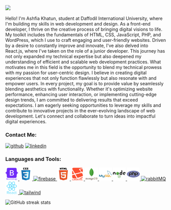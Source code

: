 ![](https://media.licdn.com/dms/image/D5616AQH6_SVUcTCy-g/profile-displaybackgroundimage-shrink_350_1400/0/1716179460358?e=1725494400&v=beta&t=pUR8U_s_xCIoRX0ktrURBb__bmTNPXlUqztFid-K7NE)

Hello! I'm Ashfia Khatun, student at Daffodil International University, where I'm building my skills in web development and design. As a front-end developer, I thrive on the creative process of bringing digital visions to life. My toolkit includes the fundamentals of HTML, CSS, JavaScript, PHP, and WordPress, which I use to craft engaging and user-friendly websites.  Driven by a desire to constantly improve and innovate, I've also delved into React.js, where I've taken on the role of a junior developer. This journey has not only expanded my technical expertise but also deepened my understanding of efficient and scalable web development practices.  What motivates me in this field is the opportunity to blend my technical prowess with my passion for user-centric design. I believe in creating digital experiences that not only function flawlessly but also resonate with and empower users.  In every project, my goal is to provide value by seamlessly blending aesthetics with functionality. Whether it's optimizing website performance, enhancing user interaction, or implementing cutting-edge design trends, I am committed to delivering results that exceed expectations.  I am eagerly seeking opportunities to leverage my skills and contribute to innovative projects in the ever-evolving landscape of web development. Let's connect and collaborate to turn ideas into impactful digital experiences.


### Contact Me:
[<img src='https://cdn.jsdelivr.net/npm/simple-icons@3.0.1/icons/github.svg' alt='github' height='40'>](https://github.com/ashfiaKhatun)  [<img src='https://cdn.jsdelivr.net/npm/simple-icons@3.0.1/icons/linkedin.svg' alt='linkedin' height='40'>](https://www.linkedin.com/in/ashfia-khatun/)  



<h3 align="left">Languages and Tools:</h3>
<p align="left"> <a href="https://getbootstrap.com" target="_blank" rel="noreferrer"> <img src="https://raw.githubusercontent.com/devicons/devicon/master/icons/bootstrap/bootstrap-plain-wordmark.svg" alt="bootstrap" width="40" height="40"/> </a> <a href="https://www.w3schools.com/css/" target="_blank" rel="noreferrer"> 
<img src="https://raw.githubusercontent.com/devicons/devicon/master/icons/css3/css3-original-wordmark.svg" alt="css3" width="40" height="40"/> </a> <a href="https://firebase.google.com/" target="_blank" rel="noreferrer"> 
<img src="https://www.vectorlogo.zone/logos/firebase/firebase-icon.svg" alt="firebase" width="40" height="40"/> </a> <a href="https://www.w3.org/html/" target="_blank" rel="noreferrer"> <img src="https://raw.githubusercontent.com/devicons/devicon/master/icons/html5/html5-original-wordmark.svg" alt="html5" width="40" height="40"/> </a> <a href="https://laravel.com/" target="_blank" rel="noreferrer"> <img src="https://raw.githubusercontent.com/devicons/devicon/master/icons/laravel/laravel-plain-wordmark.svg" alt="laravel" width="40" height="40"/> </a> <a href="https://www.mongodb.com/" target="_blank" rel="noreferrer"> <img src="https://raw.githubusercontent.com/devicons/devicon/master/icons/mongodb/mongodb-original-wordmark.svg" alt="mongodb" width="40" height="40"/> </a> <a href="https://www.mysql.com/" target="_blank" rel="noreferrer"> <img src="https://raw.githubusercontent.com/devicons/devicon/master/icons/mysql/mysql-original-wordmark.svg" alt="mysql" width="40" height="40"/> </a> <a href="https://nodejs.org" target="_blank" rel="noreferrer"> <img src="https://raw.githubusercontent.com/devicons/devicon/master/icons/nodejs/nodejs-original-wordmark.svg" alt="nodejs" width="40" height="40"/> </a> <a href="https://www.php.net" target="_blank" rel="noreferrer"> <img src="https://raw.githubusercontent.com/devicons/devicon/master/icons/php/php-original.svg" alt="php" width="40" height="40"/> </a> <a href="https://www.rabbitmq.com" target="_blank" rel="noreferrer"> <img src="https://www.vectorlogo.zone/logos/rabbitmq/rabbitmq-icon.svg" alt="rabbitMQ" width="40" height="40"/> </a> <a href="https://reactjs.org/" target="_blank" rel="noreferrer"> <img src="https://raw.githubusercontent.com/devicons/devicon/master/icons/react/react-original-wordmark.svg" alt="react" width="40" height="40"/> </a> <a href="https://tailwindcss.com/" target="_blank" rel="noreferrer"> <img src="https://www.vectorlogo.zone/logos/tailwindcss/tailwindcss-icon.svg" alt="tailwind" width="40" height="40"/> </a> </p>



![GitHub streak stats](https://streak-stats.demolab.com/?user=ashfiaKhatun)  

